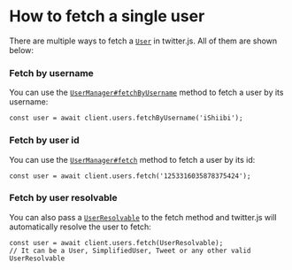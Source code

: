 # How to fetch a single user

There are multiple ways to fetch a [`User`](https://twitter.js.org/classes/User.html) in twitter.js. All of them are shown below:

### Fetch by username

You can use the [`UserManager#fetchByUsername`](https://twitter.js.org/classes/UserManager.html#fetchByUsername) method to fetch a user by its username:

```js:no-line-numbers
const user = await client.users.fetchByUsername('iShiibi');
```

### Fetch by user id

You can use the [`UserManager#fetch`](https://twitter.js.org/classes/UserManager.html#fetch) method to fetch a user by its id:

```js:no-line-numbers
const user = await client.users.fetch('1253316035878375424');
```

### Fetch by user resolvable

You can also pass a [`UserResolvable`](https://twitter.js.org/modules.html#UserResolvable) to the fetch method and twitter.js will automatically resolve the user to fetch:

```js:no-line-numbers
const user = await client.users.fetch(UserResolvable);
// It can be a User, SimplifiedUser, Tweet or any other valid UserResolvable
```
